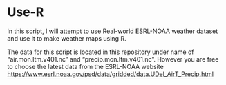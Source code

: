 # Use-R

In this script, I will attempt to use Real-world ESRL-NOAA weather dataset and use it to make weather maps using R.

The data for this script is located in this repository under name of “air.mon.ltm.v401.nc” and “precip.mon.ltm.v401.nc”. However you are free to choose the latest data from the ESRL-NOAA website https://www.esrl.noaa.gov/psd/data/gridded/data.UDel_AirT_Precip.html

